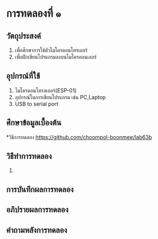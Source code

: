 # การทดลองที่ ๑

## วัตถุประสงค์
1. เพื่อศึกษาการใช้ตัวไมโครคอนโทรเลอร์
2. เพื่อฝึกเขียนโปรแกรมลงบนไมโครคอนเลอร์

## อุปกรณ์ที่ใช้
1. ไมโครคอนโทรลเลอร์(ESP-01)
2. อุปกรณ์ในการเขียนโปรแกรม เช่น PC,Laptop
3. USB to serial port

## ศึกษาข้อมูลเบื้องต้น
*วิธีการทดลอง https://github.com/choompol-boonmee/lab63b

## วิธีทำการทดลอง
1. 


## การบันทึกผลการทดลอง


## อภิปรายผลการทดลอง

## คำถามหลังการทดลอง

